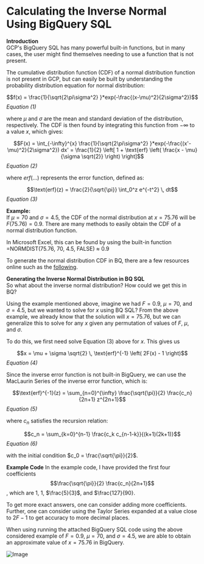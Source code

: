 # Calculating the Inverse Normal Using BigQuery SQL

**Introduction**<br>
GCP's BigQuery SQL has many powerful built-in functions, but in many cases, the user might find themselves needing to use a function that is not present.

The cumulative distribution function (CDF) of a normal distribution function is not present in GCP, but can easily be built by understanding the probability distribution equation for normal distribution:

$$f(x) = \frac{1}{\sqrt{2\pi\sigma^2} }*exp(-\frac{(x-\mu)^2}{2\sigma^2})$$ _Equation (1)_

where $`\mu`$ and  $`\sigma`$ are the mean and standard deviation of the distribution, respectively.  The CDF is then found by integrating this function from $`-\infty`$ to a value $`x`$, which gives:

$$F(x) = \int_{-\infty}^{x} \frac{1}{\sqrt{2\pi\sigma^2} }*exp(-\frac{(x'-\mu)^2}{2\sigma^2})  dx' = \frac{1}{2} \left[ 1 + \text{erf} \left( \frac{x - \mu}{\sigma \sqrt{2}} \right) \right]$$ _Equation (2)_

where $`erf(...)`$ represents the error function, defined as:

$$\text{erf}(z) = \frac{2}{\sqrt{\pi}} \int_0^z e^{-t^2} \, dt$$ _Equation (3)_

**Example:**<br>
If $`\mu = 70`$ and  $`\sigma = 4.5`$, the CDF of the normal distribution at $`x = 75.76`$ will be $`F(75.76) = 0.9`$.
There are many methods to easily obtain the CDF of a normal distribution function. 

In Microsoft Excel, this can be found by using the built-in function
=NORMDIST(75.76, 70, 4.5, FALSE) $`\approx`$ 0.9

To generate the normal distribution CDF in BQ, there are a few resources online such as the [following](https://stackoverflow.com/questions/50817194/generate-normally-distributed-series-using-bigquery).

**Generating the Inverse Normal Distribution in BQ SQL**<br>
So what about the inverse normal distribution? How could we get this in BQ?

Using the example mentioned above, imagine we had $`F = 0.9`$, $`\mu = 70`$, and  $`\sigma = 4.5`$, but we wanted to solve for $`x`$ using BQ SQL? From the above example, we already know that the solution will $`x = 75.76`$, but we can generalize this to solve for any $`x`$ given any permutation of values of $`F`$, $`\mu`$, and  $`\sigma`$.

To do this, we first need solve Equation (3) above for $`x`$. This gives us

$$x = \mu + \sigma \sqrt{2} \, \text{erf}^{-1} \left( 2F(x) - 1 \right)$$ _Equation (4)_

Since the inverse error function is not built-in BigQuery, we can use the MacLaurin Series of the inverse error function, which is:


$$\text{erf}^{-1}(z) = \sum_{n=0}^{\infty} \frac{\sqrt{\pi}}{2} \frac{c_n}{2n+1} z^{2n+1}$$ _Equation (5)_

where $`c_n`$ satisfies the recursion relation:

$$c_n = \sum_{k=0}^{n-1} \frac{c_k c_{n-1-k}}{(k+1)(2k+1)}$$  _Equation (6)_

with the initial condition $`c_0 = \frac{\sqrt{\pi}}{2}`$.


**Example Code**
In the example code, I have provided the first four coefficients $$\frac{\sqrt{\pi}}{2} \frac{c_n}{2n+1}$$, which are $1$, $1$, $\frac{5}{3}$, and $\frac{127}{90}.

To get more exact answers, one can consider adding more coefficients. Further, one can consider using the Taylor Series expanded at a value close to $2F-1$ to get accuracy to more decimal places.

When using running the attached BigQuery SQL code using the above considered example of $`F = 0.9`$, $`\mu = 70`$, and  $`\sigma = 4.5`$, we are able to obtain an approximate value of $`x = 75.76`$ in BigQuery.



![Image](https://github.com/users/skhodor/projects/1/assets/77984394/b436387b-fbf4-490a-9314-39cc760a2185)
